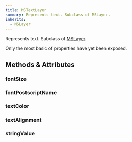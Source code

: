 ```yaml
---
title: MSTextLayer
summary: Represents text. Subclass of MSLayer.
inherits:
  - MSLayer
---
```


Represents text. Subclass of [MSLayer](/reference/MSLayer/).

Only the most basic of properties have yet been exposed.

## Methods & Attributes

### fontSize

### fontPostscriptName

### textColor

### textAlignment

### stringValue

